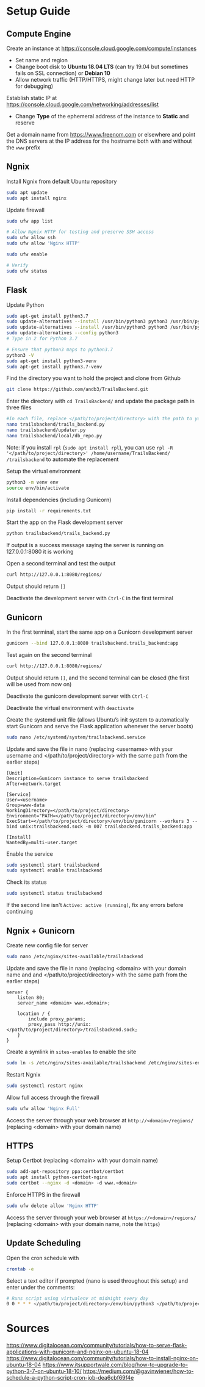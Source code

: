 # Setup Guide
## Compute Engine
Create an instance at https://console.cloud.google.com/compute/instances
- Set name and region
- Change boot disk to **Ubuntu 18.04 LTS** (can try 19.04 but sometimes fails on SSL connection) or **Debian 10** 
- Allow network traffic (HTTP/HTTPS, might change later but need HTTP for debugging)

Establish static IP at https://console.cloud.google.com/networking/addresses/list
- Change **Type** of the ephemeral address of the instance to **Static** and reserve

Get a domain name from https://www.freenom.com or elsewhere and point the DNS servers at the IP address for the hostname both with and without the ```www``` prefix

## Ngnix
Install Ngnix from default Ubuntu repository
```bash
sudo apt update
sudo apt install nginx
```
Update firewall
```bash
sudo ufw app list

# Allow Ngnix HTTP for testing and preserve SSH access
sudo ufw allow ssh
sudo ufw allow 'Nginx HTTP'

sudo ufw enable

# Verify
sudo ufw status
```
## Flask

Update Python 
```bash
sudo apt-get install python3.7
sudo update-alternatives --install /usr/bin/python3 python3 /usr/bin/python3.6 1
sudo update-alternatives --install /usr/bin/python3 python3 /usr/bin/python3.7 2
sudo update-alternatives --config python3
# Type in 2 for Python 3.7

# Ensure that python3 maps to python3.7
python3 -V
sudo apt-get install python3-venv
sudo apt-get install python3.7-venv
```

Find the directory you want to hold the project and clone from Github
```bash
git clone https://github.com/andb3/TrailsBackend.git
```

Enter the directory with ```cd TrailsBackend/``` and update the package path in three files
```bash
#In each file, replace </path/to/project/directory> with the path to your directory from root (i.e. /home/username/TrailsBackend)
nano trailsbackend/trails_backend.py
nano trailsbackend/updater.py
nano trailsbackend/local/db_repo.py
```
Note: if you install ```rpl``` (```sudo apt install rpl```), you can use ```rpl -R '</path/to/project/directory>' /home/username/TrailsBackend/ /trailsbackend``` to automate the replacement


Setup the virtual environment
```bash 
python3 -m venv env
source env/bin/activate
```

Install dependencies (including Gunicorn)
```bash
pip install -r requirements.txt
```

Start the app on the Flask development server
```bash 
python trailsbackend/trails_backend.py
```

If output is a success message saying the server is running on 127.0.0.1:8080 it is working

Open a second terminal and test the output
```bash
curl http://127.0.0.1:8080/regions/
```
Output should return ```[]```

Deactivate the development server with ```Ctrl-C``` in the first terminal


## Gunicorn
In the first terminal, start the same app on a Gunicorn development server
```bash
gunicorn --bind 127.0.0.1:8080 trailsbackend.trails_backend:app
```

Test again on the second terminal 
```bash
curl http://127.0.0.1:8080/regions/
```
Output should return ```[]```, and the second terminal can be closed (the first will be used from now on)

Deactivate the gunicorn development server with ```Ctrl-C```

Deactivate the virtual environment with ```deactivate```

Create the systemd unit file (allows Ubuntu’s init system to automatically start Gunicorn and serve the Flask application whenever the server boots)
```bash
sudo nano /etc/systemd/system/trailsbackend.service
```

Update and save the file in nano (replacing \<username> with your username and </path/to/project/directory> with the same path from the earlier steps)

```
[Unit]
Description=Gunicorn instance to serve trailsbackend
After=network.target

[Service]
User=<username>
Group=www-data
WorkingDirectory=</path/to/project/directory>
Environment="PATH=</path/to/project/directory>/env/bin"
ExecStart=</path/to/project/directory>/env/bin/gunicorn --workers 3 --bind unix:trailsbackend.sock -m 007 trailsbackend.trails_backend:app

[Install]
WantedBy=multi-user.target
```

Enable the service
```bash
sudo systemctl start trailsbackend
sudo systemctl enable trailsbackend
```

Check its status
```bash
sudo systemctl status trailsbackend
```

If the second line isn't ```Active: active (running)```, fix any errors before continuing

## Ngnix + Gunicorn
Create new config file for server
```bash
sudo nano /etc/nginx/sites-available/trailsbackend
```

Update and save the file in nano (replacing \<domain> with your domain name and and </path/to/project/directory> with the same path from the earlier steps)

```
server {
    listen 80;
    server_name <domain> www.<domain>;

    location / {
        include proxy_params;
        proxy_pass http://unix:</path/to/project/directory>/trailsbackend.sock;
    }
}
```
Create a symlink in ```sites-enables``` to enable the site

```bash
sudo ln -s /etc/nginx/sites-available/trailsbackend /etc/nginx/sites-enabled
```

Restart Ngnix
```bash
sudo systemctl restart nginx
```

Allow full access through the firewall
```bash
sudo ufw allow 'Nginx Full'
```

Access the server through your web browser at ```http://<domain>/regions/``` (replacing \<domain> with your domain name)

## HTTPS
Setup Certbot (replacing \<domain> with your domain name)
```bash
sudo add-apt-repository ppa:certbot/certbot
sudo apt install python-certbot-nginx
sudo certbot --nginx -d <domain> -d www.<domain>
```

Enforce HTTPS in the firewall
```bash
sudo ufw delete allow 'Nginx HTTP'
```

Access the server through your web browser at ```https://<domain>/regions/``` (replacing \<domain> with your domain name, note the ```https```)

## Update Scheduling
Open the cron schedule with
```bash
crontab -e
```

Select a text editor if prompted (nano is used throughout this setup) and enter under the comments:
```bash
# Runs script using virtualenv at midnight every day
0 0 * * * </path/to/project/directory>/env/bin/python3 </path/to/project/directory>/trailsbackend/updater.py 
```


# Sources
https://www.digitalocean.com/community/tutorials/how-to-serve-flask-applications-with-gunicorn-and-nginx-on-ubuntu-18-04 \
https://www.digitalocean.com/community/tutorials/how-to-install-nginx-on-ubuntu-18-04
https://www.itsupportwale.com/blog/how-to-upgrade-to-python-3-7-on-ubuntu-18-10/
https://medium.com/@gavinwiener/how-to-schedule-a-python-script-cron-job-dea6cbf69f4e
